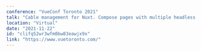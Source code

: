 ```yaml
---
conference: "VueConf Toronto 2021"
talk: "Cable management for Nuxt. Compose pages with multiple headless sources and never re-platform again..."
location: "Virtual"
date: "2021-11-22"
id: "clifq52wr3wfm0bw83eawjx9x"
link: "https://www.vuetoronto.com/"
---
```


